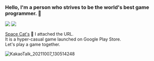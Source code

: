 ### Hello, I'm a person who strives to be the world's best game programmer. 👋

<!--
**Unity2033/Unity2033** is a ✨ _special_ ✨ repository because its `README.md` (this file) appears on your GitHub profile.

Here are some ideas to get you started:

- 🔭 I’m currently working on ...
- 🌱 I’m currently learning ...
- 👯 I’m looking to collaborate on ...
- 🤔 I’m looking for help with ...
- 💬 Ask me about ...
- 📫 How to reach me: ...
- 😄 Pronouns: ...
- ⚡ Fun fact: ...
-->

<img src="https://img.shields.io/badge/Unity-181717?style=for-the-badge&logo=Unity&logoColor=white"> <img src="https://img.shields.io/badge/github-181717?style=for-the-badge&logo=github&logoColor=white">

[Space Cat's](https://play.google.com/store/apps/details?id=com.Default.SpaceCats) 🤔 I attached the URL.  \
It is a hyper-casual game launched on Google Play Store.\
Let's play a game together.

![KakaoTalk_20211007_130514248](https://user-images.githubusercontent.com/82032086/137689226-10cfda1d-9858-4843-877d-d958a94e2f37.png)
